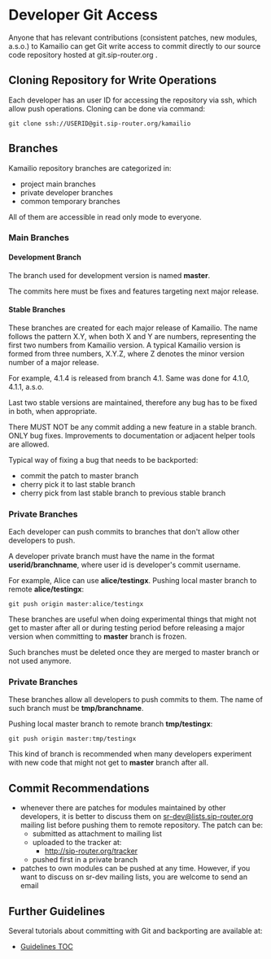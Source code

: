 # Developer Git Access

Anyone that has relevant contributions (consistent patches, new modules,
a.s.o.) to Kamailio can get Git write access to commit directly to our
source code repository hosted at git.sip-router.org .

## Cloning Repository for Write Operations

Each developer has an user ID for accessing the repository via ssh,
which allow push operations. Cloning can be done via command:

    git clone ssh://USERID@git.sip-router.org/kamailio 

## Branches

Kamailio repository branches are categorized in:

-   project main branches
-   private developer branches
-   common temporary branches

All of them are accessible in read only mode to everyone.

### Main Branches

#### Development Branch

The branch used for development version is named **master**.

The commits here must be fixes and features targeting next major
release.

#### Stable Branches

These branches are created for each major release of Kamailio. The name
follows the pattern X.Y, when both X and Y are numbers, representing the
first two numbers from Kamailio version. A typical Kamailio version is
formed from three numbers, X.Y.Z, where Z denotes the minor version
number of a major release.

For example, 4.1.4 is released from branch 4.1. Same was done for 4.1.0,
4.1.1, a.s.o.

Last two stable versions are maintained, therefore any bug has to be
fixed in both, when appropriate.

There MUST NOT be any commit adding a new feature in a stable branch.
ONLY bug fixes. Improvements to documentation or adjacent helper tools
are allowed.

Typical way of fixing a bug that needs to be backported:

-   commit the patch to master branch
-   cherry pick it to last stable branch
-   cherry pick from last stable branch to previous stable branch

### Private Branches

Each developer can push commits to branches that don't allow other
developers to push.

A developer private branch must have the name in the format
**userid/branchname**, where user id is developer's commit username.

For example, Alice can use **alice/testingx**. Pushing local master
branch to remote **alice/testingx**:

    git push origin master:alice/testingx

These branches are useful when doing experimental things that might not
get to master after all or during testing period before releasing a
major version when committing to **master** branch is frozen.

Such branches must be deleted once they are merged to master branch or
not used anymore.

### Private Branches

These branches allow all developers to push commits to them. The name of
such branch must be **tmp/branchname**.

Pushing local master branch to remote branch **tmp/testingx**:

    git push origin master:tmp/testingx

This kind of branch is recommended when many developers experiment with
new code that might not get to **master** branch after all.

## Commit Recommendations

-   whenever there are patches for modules maintained by other
    developers, it is better to discuss them on
    sr-dev@lists.sip-router.org mailing list before pushing them to
    remote repository. The patch can be:
    -   submitted as attachment to mailing list
    -   uploaded to the tracker at:
        -   <http://sip-router.org/tracker>
    -   pushed first in a private branch
-   patches to own modules can be pushed at any time. However, if you
    want to discuss on sr-dev mailing lists, you are welcome to send an
    email

## Further Guidelines

Several tutorials about committing with Git and backporting are
available at:

-   [Guidelines TOC](/start#guidelines)
